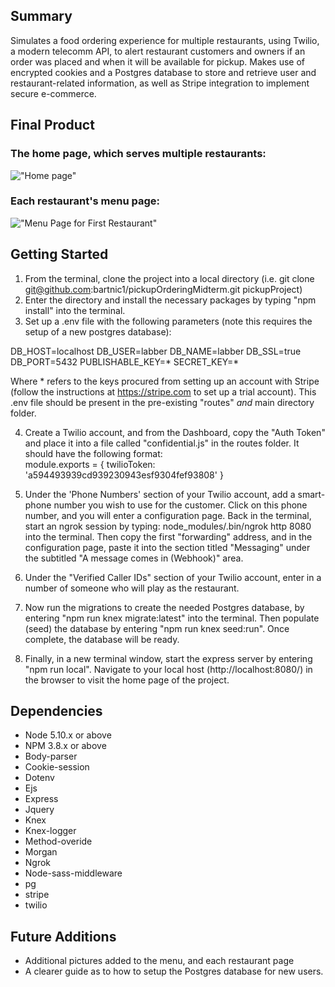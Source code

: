 ## Summary
Simulates a food ordering experience for multiple restaurants, using Twilio, a modern telecomm API, to alert restaurant customers and owners if an order was placed and when it will be available for pickup. Makes use of encrypted cookies and a Postgres database to store and retrieve user and restaurant-related information, as well as Stripe integration to implement secure e-commerce.

## Final Product
### The home page, which serves multiple restaurants:
!["Home page"](https://github.com/bartnic1/pickupOrderingMidterm/blob/master/main.png)

### Each restaurant's menu page:
!["Menu Page for First Restaurant"](https://github.com/bartnic1/pickupOrderingMidterm/blob/master/menu.png)

## Getting Started 

1. From the terminal, clone the project into a local directory (i.e. git clone git@github.com:bartnic1/pickupOrderingMidterm.git pickupProject)
2. Enter the directory and install the necessary packages by typing "npm install" into the terminal.
3. Set up a .env file with the following parameters (note this requires the setup of a new postgres database):

DB_HOST=localhost
DB_USER=labber
DB_NAME=labber
DB_SSL=true
DB_PORT=5432
PUBLISHABLE_KEY=*
SECRET_KEY=*

Where * refers to the keys procured from setting up an account with Stripe (follow the instructions at https://stripe.com to set up a   trial account). This .env file should be present in the pre-existing "routes" *and* main directory folder.

4. Create a Twilio account, and from the Dashboard, copy the "Auth Token" and place it into a file called "confidential.js" in the routes folder. It should have the following format:  
module.exports = {
  twilioToken: 'a594493939cd939230943esf9304fef93808'
}

5. Under the 'Phone Numbers' section of your Twilio account, add a smart-phone number you wish to use for the customer. Click on this phone number, and you will enter a configuration page. Back in the terminal, start an ngrok session by typing: node_modules/.bin/ngrok http 8080 into the terminal. Then copy the first "forwarding" address, and in the configuration page, paste it into the section titled "Messaging" under the subtitled "A message comes in (Webhook)" area. 

6. Under the "Verified Caller IDs" section of your Twilio account, enter in a number of someone who will play as the restaurant. 

7. Now run the migrations to create the needed Postgres database, by entering "npm run knex migrate:latest" into the terminal. Then populate (seed) the database by entering "npm run knex seed:run". Once complete, the database will be ready.

7. Finally, in a new terminal window, start the express server by entering "npm run local". Navigate to your local host (http://localhost:8080/) in the browser to visit the home page of the project.

## Dependencies

- Node 5.10.x or above
- NPM 3.8.x or above
- Body-parser
- Cookie-session
- Dotenv
- Ejs
- Express
- Jquery
- Knex
- Knex-logger
- Method-overide
- Morgan
- Ngrok
- Node-sass-middleware
- pg
- stripe
- twilio

## Future Additions

- Additional pictures added to the menu, and each restaurant page
- A clearer guide as to how to setup the Postgres database for new users.

